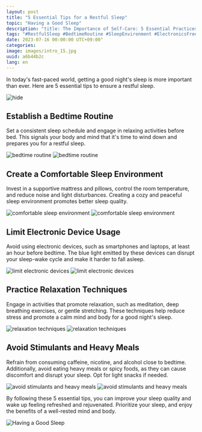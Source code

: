 ```yaml
---
layout: post
title: "5 Essential Tips for a Restful Sleep"
topic: "Having a Good Sleep"
description: "title: The Importance of Self-Care: 5 Essential Practices for Well-beingDiscover the key practices for maintaining a healthy lifestyle and prioritizing self-care in today's busy world.Heading: Prioritize Rest and RelaxationHeading: Nourish Your Body with Healthy FoodHeading: Engage in Regular Physical ActivityHeading: Practice Mindfulness and MeditationHeading: Cultivate Meaningful Connections"
tags: "#RestfulSleep #BedtimeRoutine #SleepEnvironment #ElectronicsFree #RelaxationTechniques"
date: 2023-07-16 00:00:00 UTC+09:00"
categories: 
image: images/intro_15.jpg
uuid: a6b44b2c
lang: en
---
```


In today's fast-paced world, getting a good night's sleep is more important than ever. Here are 5 essential tips to ensure a restful sleep.

![hide](images/intro_15.jpg)


## Establish a Bedtime Routine
Set a consistent sleep schedule and engage in relaxing activities before bed. This signals your body and mind that it's time to wind down and prepares you for a restful sleep.

![bedtime routine](images/main1_15.png)
![bedtime routine](images/main1_14.jpg)


## Create a Comfortable Sleep Environment
Invest in a supportive mattress and pillows, control the room temperature, and reduce noise and light disturbances. Creating a cozy and peaceful sleep environment promotes better sleep quality.

![comfortable sleep environment](images/main2_15.jpg)
![comfortable sleep environment](images/main2_14.jpg)


## Limit Electronic Device Usage
Avoid using electronic devices, such as smartphones and laptops, at least an hour before bedtime. The blue light emitted by these devices can disrupt your sleep-wake cycle and make it harder to fall asleep.

![limit electronic devices](images/main3_5.jpg)
![limit electronic devices](images/main3_4.jpg)


## Practice Relaxation Techniques
Engage in activities that promote relaxation, such as meditation, deep breathing exercises, or gentle stretching. These techniques help reduce stress and promote a calm mind and body for a good night's sleep.

![relaxation techniques](images/main4_8.jpg)
![relaxation techniques](images/main4_7.jpg)


## Avoid Stimulants and Heavy Meals
Refrain from consuming caffeine, nicotine, and alcohol close to bedtime. Additionally, avoid eating heavy meals or spicy foods, as they can cause discomfort and disrupt your sleep. Opt for light snacks if needed.

![avoid stimulants and heavy meals](images/main5_4.jpg)
![avoid stimulants and heavy meals](images/main5_3.jpg)




By following these 5 essential tips, you can improve your sleep quality and wake up feeling refreshed and rejuvenated. Prioritize your sleep, and enjoy the benefits of a well-rested mind and body.

![Having a Good Sleep](images/intro_14.jpg)
